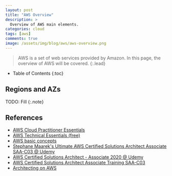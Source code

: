 ```yaml
---
layout: post
title: "AWS Overview"
description: >
  Overview of AWS main elements.
categories: cloud
tags: [aws]
comments: true
image: /assets/img/blog/aws/aws-overview.png
---
```

> AWS is a set of web services provided by Amazon.
In this page, the overview of AWS will be covered.
{:.lead}

- Table of Contents
{:toc}

## Regions and AZs

TODO: Fill
{:.note}

## References

- [AWS Cloud Practitioner Essentials ](https://aws.amazon.com/pt/training/digital/aws-cloud-practitioner-essentials/)
- [AWS Technical Essentials (free)](https://explore.skillbuilder.aws/learn/course/external/view/elearning/1851/aws-technical-essentials)
- [AWS basic concepts](https://aws.amazon.com/pt/getting-started/fundamentals-core-concepts/)
- [Stephane Maarek's Ultimate AWS Certified Solutions Architect Associate SAA-C03 @ Udemy](https://www.udemy.com/courses/search/?courseLabel=4704&courseLabel=24774&q=stephane+maarek&sort=relevance&src=sac)
- [AWS Certified Solutions Architect - Associate 2020 @ Udemy](https://www.udemy.com/course/draft/362328/learn/lecture/13885822?start=15#overview)
- [AWS Certified Solutions Architect Associate Training SAA-C03](https://www.udemy.com/course/aws-certified-solutions-architect-associate-hands-on/learn/lecture/28616728?start=15#overview)
- [Architecting on AWS](https://aws.amazon.com/pt/training/classroom/architecting-on-aws/?ep=sec&sec=assoc_saa)